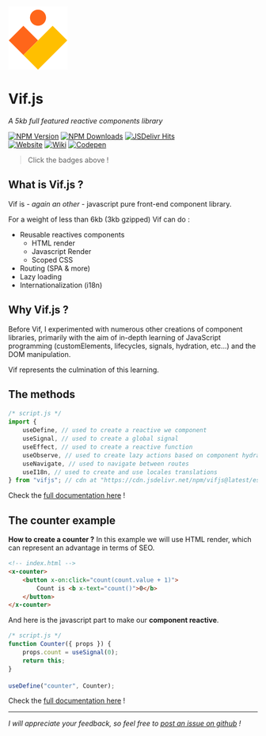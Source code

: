 ![logo](https://raw.githubusercontent.com/vifjs/vif/main/docs/assets/images/logo.svg)

# Vif.js

_A 5kb full featured reactive components library_

[![NPM Version](https://img.shields.io/npm/v/vifjs.svg?style=for-the-badge)](https://www.npmjs.com/package/vifjs)
[![NPM Downloads](https://img.shields.io/npm/dm/vifjs.svg?style=for-the-badge)](https://www.npmjs.com/package/vifjs)
[![JSDelivr Hits](https://img.shields.io/jsdelivr/npm/hm/vifjs?style=for-the-badge)](https://www.jsdelivr.com/package/npm/vifjs)<br>
[![Website](https://img.shields.io/badge/Website-vifjs.dev-coral?style=for-the-badge)](https://vifjs.dev)
[![Wiki](https://img.shields.io/badge/Wiki-Documentation-blue?style=for-the-badge)](https://github.com/vifjs/vif/tree/main/wiki/README.md)
[![Codepen](https://img.shields.io/badge/Demos-codepen.io-seagreen?style=for-the-badge)](https://codepen.io/collection/WvPrEb)

> Click the badges above !

## What is Vif.js ?

Vif is - _again an other_ - javascript pure front-end component library.

For a weight of less than 6kb (3kb gzipped) Vif can do :

-   Reusable reactives components
    -   HTML render
    -   Javascript Render
    -   Scoped CSS
-   Routing (SPA & more)
-   Lazy loading
-   Internationalization (i18n)

## Why Vif.js ?

Before Vif, I experimented with numerous other creations of component libraries, primarily with the aim of in-depth learning of JavaScript programming (customElements, lifecycles, signals, hydration, etc...) and the DOM manipulation.

Vif represents the culmination of this learning.

## The methods

```js
/* script.js */
import {
    useDefine, // used to create a reactive we component
    useSignal, // used to create a global signal
    useEffect, // used to create a reactive function
    useObserve, // used to create lazy actions based on component hydration
    useNavigate, // used to navigate between routes
    useI18n, // used to create and use locales translations
} from "vifjs"; // cdn at "https://cdn.jsdelivr.net/npm/vifjs@latest/esm/vif.js"
```

Check the [full documentation here](https://github.com/vifjs/vif/tree/main/wiki/README.md) !

## The counter example

**How to create a counter ?** In this example we will use HTML render, which can represent an advantage in terms of SEO.

```html
<!-- index.html -->
<x-counter>
    <button x-on:click="count(count.value + 1)">
        Count is <b x-text="count()">0</b>
    </button>
</x-counter>
```

And here is the javascript part to make our **component reactive**.

```js
/* script.js */
function Counter({ props }) {
    props.count = useSignal(0);
    return this;
}

useDefine("counter", Counter);
```

Check the [full documentation here](https://github.com/vifjs/vif/tree/main/wiki/README.md) !

---

_I will appreciate your feedback, so feel free to [post an issue on github](https://github.com/vifjs/vif/issues) !_
